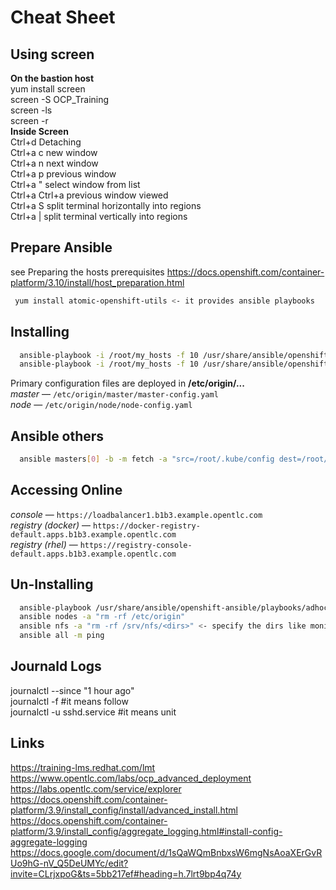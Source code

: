 # Cheat Sheet
## Using screen
 **On the bastion host**  
 yum install screen  
 screen -S OCP_Training  
 screen -ls  
 screen -r *<session name>*  
 **Inside Screen**  
 Ctrl+d         Detaching  
 Ctrl+a c	new window  
 Ctrl+a n	next window   
 Ctrl+a p	previous window	    
 Ctrl+a \"	select window from list  
 Ctrl+a Ctrl+a	previous window viewed  
 Ctrl+a S	split terminal horizontally into regions  
 Ctrl+a |	split terminal vertically into regions   

## Prepare Ansible
 see Preparing the hosts prerequisites https://docs.openshift.com/container-platform/3.10/install/host_preparation.html   
```bash  
 yum install atomic-openshift-utils <- it provides ansible playbooks   
```
## Installing
```bash
  ansible-playbook -i /root/my_hosts -f 10 /usr/share/ansible/openshift-ansible/playbooks/prerequisites.yml   
  ansible-playbook -i /root/my_hosts -f 10 /usr/share/ansible/openshift-ansible/playbooks/deploy_cluster.yml 
```
Primary configuration files are deployed in  **/etc/origin/...**   
  *master* &mdash;  `/etc/origin/master/master-config.yaml`  
  *node*   &mdash;  `/etc/origin/node/node-config.yaml`  

## Ansible others
```bash
  ansible masters[0] -b -m fetch -a "src=/root/.kube/config dest=/root/.kube/config flat=yes"  <- so to run from bastion oc command as system:admin    
```
## Accessing Online   
 *console* &mdash; `https://loadbalancer1.b1b3.example.opentlc.com`  
 *registry (docker)* &mdash; `https://docker-registry-default.apps.b1b3.example.opentlc.com`  
 *registry (rhel)* &mdash; `https://registry-console-default.apps.b1b3.example.opentlc.com`    

## Un-Installing
```bash
  ansible-playbook /usr/share/ansible/openshift-ansible/playbooks/adhoc/uninstall.yml  
  ansible nodes -a "rm -rf /etc/origin"  
  ansible nfs -a "rm -rf /srv/nfs/<dirs>" <- specify the dirs like monitorings,loggings etc etc   
  ansible all -m ping  
```
  
## Journald Logs
 journalctl --since "1 hour ago"     
 journalctl -f  #it means follow   
 journalctl -u sshd.service #it means unit    

## Links
 https://training-lms.redhat.com/lmt  
 https://www.opentlc.com/labs/ocp_advanced_deployment   
 https://labs.opentlc.com/service/explorer  
 https://docs.openshift.com/container-platform/3.9/install_config/install/advanced_install.html  
 https://docs.openshift.com/container-platform/3.9/install_config/aggregate_logging.html#install-config-aggregate-logging  
 https://docs.google.com/document/d/1sQaWQmBnbxsW6mgNsAoaXErGvRUo9hG-nV_Q5DeUMYc/edit?invite=CLrjxpoG&ts=5bb217ef#heading=h.7lrt9bp4q74y     

